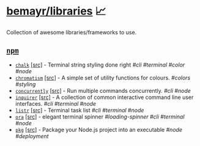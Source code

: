# [bemayr/libraries](github.com/bemayr/libraries) :chart_with_upwards_trend:
Collection of awesome libraries/frameworks to use.

## [`npm`](https://www.npmjs.com/)
- [`chalk`](https://www.npmjs.com/package/chalk) [[src]](https://github.com/chalk/chalk) - Terminal string styling done right _#cli #terminal #color #node_
- [`chromatism`](https://www.npmjs.com/package/chromatism) [[src]](https://github.com/toish/chromatism) - A simple set of utility functions for colours. _#colors #styling_
- [`concurrently`](https://www.npmjs.com/package/concurrently) [[src]](https://github.com/kimmobrunfeldt/concurrently) - Run multiple commands concurrently. _#cli #node_
- [`inquirer`](https://www.npmjs.com/package/inquirer) [[src]](https://github.com/SBoudrias/Inquirer.js) - A collection of common interactive command line user interfaces. _#cli #terminal #node_
- [`listr`](https://www.npmjs.com/package/listr) [[src]](https://github.com/SamVerschueren/listr) - Terminal task list _#cli #terminal #node_
- [`ora`](https://www.npmjs.com/package/ora) [[src]](https://github.com/sindresorhus/ora) - elegant terminal spinner _#loading-spinner #cli #terminal #node_
- [`pkg`](https://www.npmjs.com/package/pkg) [[src]](https://github.com/zeit/pkg) - Package your Node.js project into an executable _#node #deployment_
